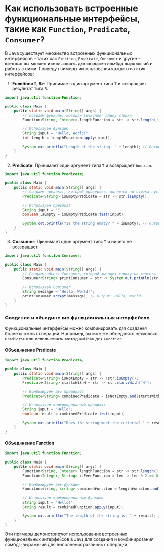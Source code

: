 # Как использовать встроенные функциональные интерфейсы, такие как `Function`, `Predicate`, `Consumer`?

В Java существует множество встроенных функциональных интерфейсов – таких как `Function`, `Predicate`, `Consumer` и другие – которые вы можете использовать для создания лямбда-выражений и работы с ними. Приведу примеры использования каждого из этих интерфейсов:

1. **Function<T, R>**: Принимает один аргумент типа `T` и возвращает результат типа `R`.

```java
import java.util.function.Function;

public class Main {
    public static void main(String[] args) {
        // Создаем функцию, которая вычисляет длину строки
        Function<String, Integer> lengthFunction = str -> str.length();

        // Используем функцию
        String input = "Hello, World!";
        int length = lengthFunction.apply(input);

        System.out.println("Length of the string: " + length); // Output: 13
    }
}
```

2. **Predicate<T>**: Принимает один аргумент типа `T` и возвращает `boolean`.

```java
import java.util.function.Predicate;

public class Main {
    public static void main(String[] args) {
        // Создаем предикат, который проверяет, является ли строка пустой
        Predicate<String> isEmptyPredicate = str -> str.isEmpty();

        // Используем предикат
        String input = "";
        boolean isEmpty = isEmptyPredicate.test(input);

        System.out.println("Is the string empty? " + isEmpty); // Output: true
    }
}
```

3. **Consumer<T>**: Принимает один аргумент типа `T` и ничего не возвращает.

```java
import java.util.function.Consumer;

public class Main {
    public static void main(String[] args) {
        // Создаем объект Consumer, который выводит строку на консоль
        Consumer<String> printConsumer = str -> System.out.println(str);

        // Используем Consumer
        String message = "Hello, World!";
        printConsumer.accept(message); // Output: Hello, World!
    }
}
```

### Создание и объединение функциональных интерфейсов

Функциональные интерфейсы можно комбинировать для создания более сложных операций. Например, вы можете объединять несколько `Predicate` или использовать метод `andThen` для `Function`.

#### Объединение Predicate

```java
import java.util.function.Predicate;

public class Main {
    public static void main(String[] args) {
        Predicate<String> isNotEmpty = str -> !str.isEmpty();
        Predicate<String> startsWithH = str -> str.startsWith("H");

        // Комбинируем два предиката
        Predicate<String> combinedPredicate = isNotEmpty.and(startsWithH);

        // Используем комбинированный предикат
        String input = "Hello";
        boolean result = combinedPredicate.test(input);

        System.out.println("Does the string meet the criteria? " + result); // Output: true
    }
}
```

#### Объединение Function

```java
import java.util.function.Function;

public class Main {
    public static void main(String[] args) {
        Function<String, Integer> lengthFunction = str -> str.length();
        Function<Integer, String> isEvenFunction = len -> len % 2 == 0 ? "Even" : "Odd";

        // Комбинируем две функции
        Function<String, String> combinedFunction = lengthFunction.andThen(isEvenFunction);

        // Используем комбинированную функцию
        String input = "Hello!";
        String result = combinedFunction.apply(input);

        System.out.println("The length of the string is: " + result); // Output: Even
    }
}
```

Эти примеры демонстрируют использование встроенных функциональных интерфейсов в Java для создания и комбинирования лямбда-выражений для выполнения различных операций.